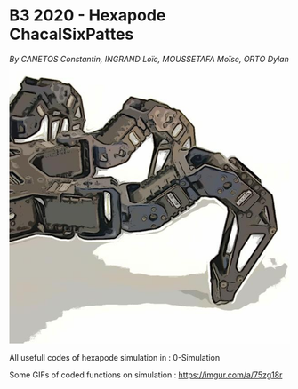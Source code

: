 # B3 2020 - Hexapode ChacalSixPattes
_By CANETOS Constantin, INGRAND Loïc, MOUSSETAFA Moïse,	ORTO Dylan_
![Screenshot](title.jpg) 

All usefull codes of hexapode simulation in : 0-Simulation

Some GIFs of coded functions on simulation : 
https://imgur.com/a/75zg18r
